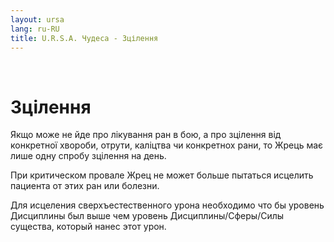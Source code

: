 ```yaml
---
layout: ursa
lang: ru-RU
title: U.R.S.A. Чудеса - Зцілення
---
```


<div id="nav-placeholder"></div>
<script>
$(function(){
  $("#nav-placeholder").load("/ursa_doc/navbar.html");
});
</script>

<br>

# Зцілення

Якщо може не йде про лікування ран в бою, а про зцілення від конкретної
хвороби, отрути, каліцтва чи конкретнох рани, то Жрець має лише одну
спробу зцілення на день.

При критическом провале Жрец не может больше пытаться исцелить пациента
от этих ран или болезни.

Для исцеления сверхъестественного урона необходимо что бы уровень
Дисциплины был выше чем уровень Дисциплины/Сферы/Силы существа, который
нанес этот урон.
